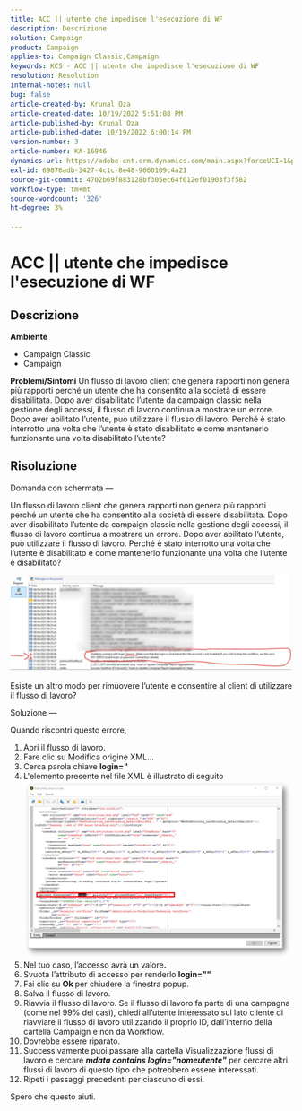 ```yaml
---
title: ACC || utente che impedisce l'esecuzione di WF
description: Descrizione
solution: Campaign
product: Campaign
applies-to: Campaign Classic,Campaign
keywords: KCS - ACC || utente che impedisce l'esecuzione di WF
resolution: Resolution
internal-notes: null
bug: false
article-created-by: Krunal Oza
article-created-date: 10/19/2022 5:51:08 PM
article-published-by: Krunal Oza
article-published-date: 10/19/2022 6:00:14 PM
version-number: 3
article-number: KA-16946
dynamics-url: https://adobe-ent.crm.dynamics.com/main.aspx?forceUCI=1&pagetype=entityrecord&etn=knowledgearticle&id=1341eb95-d64f-ed11-bba2-00224808679b
exl-id: 69876adb-3427-4c1c-8e48-9660109c4a21
source-git-commit: 4702b69f883128bf305ec64f012ef01903f3f582
workflow-type: tm+mt
source-wordcount: '326'
ht-degree: 3%

---
```


# ACC || utente che impedisce l&#39;esecuzione di WF

## Descrizione

<b>Ambiente</b>
- Campaign Classic
- Campaign



<b>Problemi/Sintomi</b>
Un flusso di lavoro client che genera rapporti non genera più rapporti perché un utente che ha consentito alla società di essere disabilitata. Dopo aver disabilitato l’utente da campaign classic nella gestione degli accessi, il flusso di lavoro continua a mostrare un errore. Dopo aver abilitato l’utente, può utilizzare il flusso di lavoro. Perché è stato interrotto una volta che l’utente è stato disabilitato e come mantenerlo funzionante una volta disabilitato l’utente?


## Risoluzione


Domanda con schermata —



Un flusso di lavoro client che genera rapporti non genera più rapporti perché un utente che ha consentito alla società di essere disabilitata. Dopo aver disabilitato l’utente da campaign classic nella gestione degli accessi, il flusso di lavoro continua a mostrare un errore. Dopo aver abilitato l’utente, può utilizzare il flusso di lavoro. Perché è stato interrotto una volta che l’utente è disabilitato e come mantenerlo funzionante una volta che l’utente è disabilitato?

![](assets/178d95b7-4dd0-ec11-a7b5-00224809c556.png)

Esiste un altro modo per rimuovere l’utente e consentire al client di utilizzare il flusso di lavoro?





Soluzione —

Quando riscontri questo errore,

1. Apri il flusso di lavoro.
2. Fare clic su Modifica origine XML...
3. Cerca parola chiave <b>login=&quot;</b>
4. L&#39;elemento presente nel file XML è illustrato di seguito![](assets/dee6636f-799e-eb11-b1ac-000d3a368466.png)
5. Nel tuo caso, l’accesso avrà un valore<b>.</b>
6. Svuota l’attributo di accesso per renderlo <b>login=&quot;&quot;</b>
7. Fai clic su <b>Ok </b>per chiudere la finestra popup.
8. Salva il flusso di lavoro.
9. Riavvia il flusso di lavoro. Se il flusso di lavoro fa parte di una campagna (come nel 99% dei casi), chiedi all’utente interessato sul lato cliente di riavviare il flusso di lavoro utilizzando il proprio ID, dall’interno della cartella Campaign e non da Workflow.
10. Dovrebbe essere riparato.
11. Successivamente puoi passare alla cartella Visualizzazione flussi di lavoro e cercare <b>*mdata contains login=&quot;nomeutente&quot;</b>* per cercare altri flussi di lavoro di questo tipo che potrebbero essere interessati.
12. Ripeti i passaggi precedenti per ciascuno di essi.


Spero che questo aiuti.
